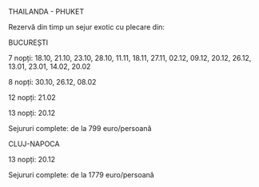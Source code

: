 THAILANDA - PHUKET

 

Rezervă din timp un sejur exotic cu plecare din: 

 

BUCUREȘTI

 

7 nopți: 18.10, 21.10, 23.10, 28.10, 11.11, 18.11, 27.11, 02.12, 09.12, 20.12, 26.12, 13.01, 23.01, 14.02, 20.02

8 nopți: 30.10, 26.12, 08.02

12 nopți: 21.02

13 nopți: 20.12

 

Sejururi complete: de la 799 euro/persoană

 

CLUJ-NAPOCA

 

13 nopți: 20.12

 

Sejururi complete: de la 1779 euro/persoană